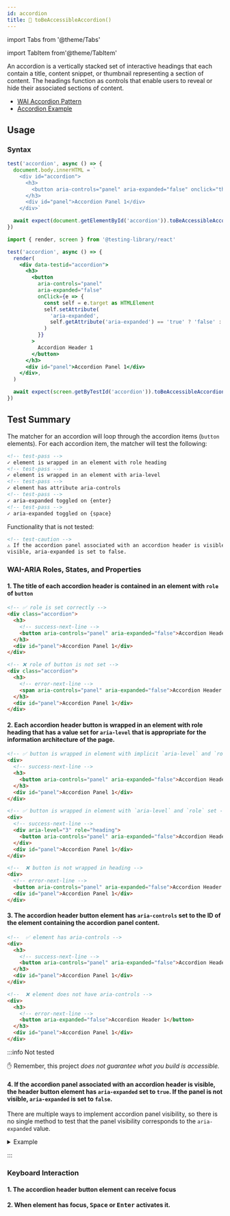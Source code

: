 ```yaml
---
id: accordion
title: 🚧 toBeAccessibleAccordion()
---
```


import Tabs from '@theme/Tabs'

import TabItem from'@theme/TabItem'

An accordion is a vertically stacked set of interactive headings that each contain a title, content snippet, or thumbnail representing a section of content. The headings function as controls that enable users to reveal or hide their associated sections of content.

- [WAI Accordion Pattern](https://www.w3.org/WAI/ARIA/apg/patterns/accordion/)
- [Accordion Example](https://www.w3.org/WAI/ARIA/apg/example-index/accordion/accordion.html)

## Usage

### Syntax

<Tabs>
<TabItem value="win" label="Vanilla JS">

```js
test('accordion', async () => {
  document.body.innerHTML = `
    <div id="accordion">
      <h3>
        <button aria-controls="panel" aria-expanded="false" onclick="this.setAttribute('aria-expanded', this.getAttribute('aria-expanded') == 'true' ? 'false' : 'true')">Accordion Header 1</button>
      </h3>
      <div id="panel">Accordion Panel 1</div>
    </div>`

  await expect(document.getElementById('accordion')).toBeAccessibleAccordion()
})
```

</TabItem>
<TabItem default label="React + Testing Library" value="react">

```jsx
import { render, screen } from '@testing-library/react'

test('accordion', async () => {
  render(
    <div data-testid="accordion">
      <h3>
        <button
          aria-controls="panel"
          aria-expanded="false"
          onClick={e => {
            const self = e.target as HTMLElement
            self.setAttribute(
              'aria-expanded',
              self.getAttribute('aria-expanded') == 'true' ? 'false' : 'true',
            )
          }}
        >
          Accordion Header 1
        </button>
      </h3>
      <div id="panel">Accordion Panel 1</div>
    </div>,
  )

  await expect(screen.getByTestId('accordion')).toBeAccessibleAccordion()
})
```

</TabItem>
</Tabs>

## Test Summary

The matcher for an accordion will loop through the accordion items (`button` elements). For each accordion item, the matcher will test the following:

```html
<!-- test-pass -->
✓ element is wrapped in an element with role heading
<!-- test-pass -->
✓ element is wrapped in an element with aria-level
<!-- test-pass -->
✓ element has attribute aria-controls
<!-- test-pass -->
✓ aria-expanded toggled on {enter}
<!-- test-pass -->
✓ aria-expanded toggled on {space}
```

Functionality that is not tested:

```html
<!-- test-caution -->
⚠ If the accordion panel associated with an accordion header is visible, the header button element has aria-expanded set to true. If the panel is not
visible, aria-expanded is set to false.
```

### WAI-ARIA Roles, States, and Properties

#### 1. The title of each accordion header is contained in an element with `role` of `button`

```html
<!-- ✅ role is set correctly -->
<div class="accordion">
  <h3>
    <!-- success-next-line -->
    <button aria-controls="panel" aria-expanded="false">Accordion Header 1</button>
  </h3>
  <div id="panel">Accordion Panel 1</div>
</div>

<!-- ❌ role of button is not set -->
<div class="accordion">
  <h3>
    <!-- error-next-line -->
    <span aria-controls="panel" aria-expanded="false">Accordion Header 1</span>
  </h3>
  <div id="panel">Accordion Panel 1</div>
</div>
```

#### 2. Each accordion header button is wrapped in an element with role heading that has a value set for `aria-level` that is appropriate for the information architecture of the page.

```html
<!-- ✅ button is wrapped in element with implicit `aria-level` and `role` -->
<div>
  <!-- success-next-line -->
  <h3>
    <button aria-controls="panel" aria-expanded="false">Accordion Header 1</button>
  </h3>
  <div id="panel">Accordion Panel 1</div>
</div>

<!-- ✅ button is wrapped in element with `aria-level` and `role` set -->
<div>
  <!-- success-next-line -->
  <div aria-level="3" role="heading">
    <button aria-controls="panel" aria-expanded="false">Accordion Header 1</button>
  </div>
  <div id="panel">Accordion Panel 1</div>
</div>

<!--  ❌ button is not wrapped in heading -->
<div>
  <!-- error-next-line -->
  <button aria-controls="panel" aria-expanded="false">Accordion Header 1</button>
  <div id="panel">Accordion Panel 1</div>
</div>
```

#### 3. The accordion header button element has `aria-controls` set to the ID of the element containing the accordion panel content.

```html
<!--  ✅ element has aria-controls -->
<div>
  <h3>
    <!-- success-next-line -->
    <button aria-controls="panel" aria-expanded="false">Accordion Header 1</button>
  </h3>
  <div id="panel">Accordion Panel 1</div>
</div>

<!--  ❌ element does not have aria-controls -->
<div>
  <h3>
    <!-- error-next-line -->
    <button aria-expanded="false">Accordion Header 1</button>
  </h3>
  <div id="panel">Accordion Panel 1</div>
</div>
```

:::info Not tested

✋ Remember, this project _does not guarantee what you build is accessible._

#### 4. If the accordion panel associated with an accordion header is visible, the header button element has `aria-expanded` set to `true`. If the panel is not visible, `aria-expanded` is set to `false`.

There are multiple ways to implement accordion panel visibility, so there is no single method to test that the panel visibility corresponds to the `aria-expanded` value.

<details>
  <summary>Example</summary>

```html
<!-- ✅ button has aria-expanded prop according to panel visibility -->
<div>
  <h3><button aria-controls="panel" aria-expanded="true">Accordion Header 1</button></h3>
  <div style="display: block">Accordion Panel 1</div>
  <h3><button aria-controls="panel" aria-expanded="false">Accordion Header 2</button></h3>
  <div style="display: none">Accordion Panel 2</div>
</div>

<!-- ❌ button and panel are not expanded in sync -->
<div>
  <button aria-controls="panel" aria-expanded="false">Accordion Header 1</button>
  <div id="panel">Accordion Panel 1</div>
  <button aria-controls="panel" aria-expanded="true">Accordion Header 1</button>
  <div id="panel">Accordion Panel 1</div>
</div>
```

</details>

:::

### Keyboard Interaction

#### 1. The accordion header button element can receive focus

#### 2. When element has focus, <kbd>Space</kbd> or <kbd>Enter</kbd> activates it.
